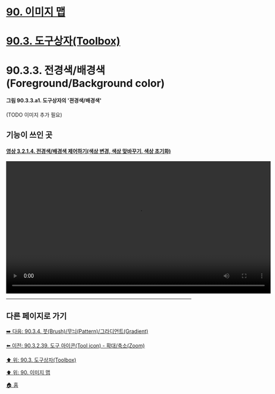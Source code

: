 # [90. 이미지 맵](./90-00-image-map.md)
# [90.3. 도구상자(Toolbox)](./90-03-00-toolbox.md)
# 90.3.3. 전경색/배경색(Foreground/Background color)

#### 그림 90.3.3.a1. 도구상자의 '젼경색/배경색'
(TODO 이미지 추가 필요)

## 기능이 쓰인 곳
#### [영상 3.2.1.4. 전경색/배경색 제어하기(색상 변경, 색상 맞바꾸기, 색상 초기화)](https://wonder13662.github.io/gimp/2.10.36_ko/03-02-01-the-toolbox.html#%EC%98%81%EC%83%81-3214-%EC%A0%84%EA%B2%BD%EC%83%89%EB%B0%B0%EA%B2%BD%EC%83%89-%EC%A0%9C%EC%96%B4%ED%95%98%EA%B8%B0%EC%83%89%EC%83%81-%EB%B3%80%EA%B2%BD-%EC%83%89%EC%83%81-%EB%A7%9E%EB%B0%94%EA%BE%B8%EA%B8%B0-%EC%83%89%EC%83%81-%EC%B4%88%EA%B8%B0%ED%99%94)
<video controls="controls" width="720" environment="MacOS:Sonoma 14.2.1 GIMP 2.10.36" src="https://github.com/wonder13662/gimp/assets/15767104/8c499d07-443e-4a2e-bf27-4e3ec708cb6b"></video>

***

## 다른 페이지로 가기
[➡️ 다음: 90.3.4. 붓(Brush)/무늬(Pattern)/그라디언트(Gradient)](./90-03-04-brush_n_pattern_n_gradient.md)

[⬅️ 이전: 90.3.2.39. 도구 아이콘(Tool icon) - 확대/축소(Zoom)](./90-03-02-tool_iconx-39-zoom.md)

[⬆️ 위: 90.3. 도구상자(Toolbox)](./90-03-00-toolbox.md)

[⬆️ 위: 90. 이미지 맵](./90-00-image-map.md)

[🏠 홈](./00-home.md)
